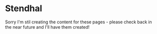 # Stendhal

Sorry I'm stil creating the content for these pages - please check back in the near future and I'll have them created!
